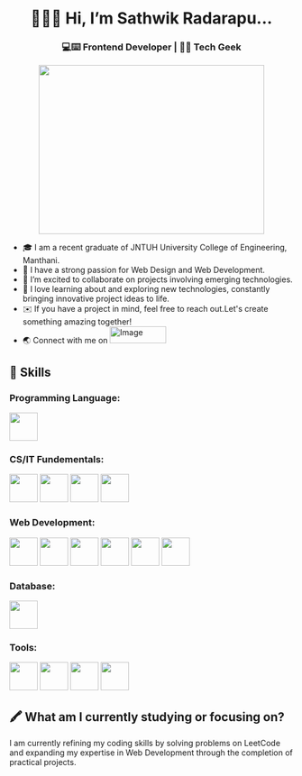 <h1 align="center">
  👋🙋‍♂️ Hi, I’m Sathwik Radarapu...  
</h1>
<h3 align="center">💻⌨️ Frontend Developer | 🤖🌐 Tech Geek</h3>
<div align="center">
  <img src="https://user-images.githubusercontent.com/74038190/219923809-b86dc415-a0c2-4a38-bc88-ad6cf06395a8.gif"  width="400" height="300"/>
</div>

- 🎓 I am a recent graduate of JNTUH University College of Engineering, Manthani.
- 🍃 I have a strong passion for Web Design and Web Development.
- 💖️ I’m excited to collaborate on projects involving emerging technologies.
- 🐾 I love learning about and exploring new technologies, constantly bringing innovative project ideas to life.
- ✉️ If you have a project in mind, feel free to reach out.Let's create something amazing together!
- 🌏 Connect with me on <a href="https://www.linkedin.com/in/sathwik-radarapu-b9111a273/" target="_blank">
  <img src="https://freelogopng.com/images/all_img/1656958733linkedin-logo-png.png" alt="Image" width="100" height="30"></a>

<h2>🌟 Skills</h2>
<h3>Programming Language:</h3>
<img src="https://w7.pngwing.com/pngs/319/643/png-transparent-programming-in-python-3-a-complete-introduction-to-the-python-language-python-machine-learning-programming-language-logo-framework-text-logo-computer-programming.png" height="50" width="50"/>
<h3>CS/IT Fundementals:</h3>
<div>
  <img src="https://png.pngtree.com/png-clipart/20230924/original/pngtree-database-administrator-dbms-software-data-center-admin-secure-system-vector-png-image_12671093.png" height="50" width="50"/>
  <img src="https://miro.medium.com/v2/resize:fit:528/1*lpkjNDgkcZG8dF4GcBd5WQ.png" height="50" width="50"/>
  <img src="https://t3.ftcdn.net/jpg/04/39/30/20/360_F_439302086_VnIX4490i451n9vkb5D7cnTA9yHmVeOq.jpg" height="50" width="50"/>
  <img src="https://w7.pngwing.com/pngs/666/309/png-transparent-computer-network-computer-icons-wireless-network-internet-computer-white-photography-computer.png" height="50" width="50"/>
</div>
<h3>Web Development:</h3>
<div>
  <img src="https://upload.wikimedia.org/wikipedia/commons/thumb/6/61/HTML5_logo_and_wordmark.svg/512px-HTML5_logo_and_wordmark.svg.png" height="50" width="50"/>
  <img src="https://brandslogos.com/wp-content/uploads/images/large/css3-logo.png" height="50" width="50"/>
  <img src="https://e7.pngegg.com/pngimages/391/430/png-clipart-bootstrap-full-logo-tech-companies.png" height="50" width="50"/>
  <img src="https://quintagroup.com/cms/js/js-image/javascript-logo.png/@@images/8c64c4b9-4e1c-4c26-9b5e-78d85e3130a9.png" height="50" width="50"/>
  <img src="https://i.sstatic.net/kyKz5.png" height="50" width="50"/>
  <img src="https://e7.pngegg.com/pngimages/724/234/png-clipart-redux-react-javascript-vue-js-single-page-application-others-miscellaneous-purple-thumbnail.png" height="50" width="50"/>
</div>
<h3>Database:</h3>
<img src="https://i.pinimg.com/736x/6e/4a/9a/6e4a9a1b7604e4f9b6a9f74f932834ad.jpg" height="50" width="50"/>
<h3>Tools:</h3>
<div>
  <img src="https://w7.pngwing.com/pngs/936/844/png-transparent-git-hd-logo.png" height="50" width="50"/>
  <img src="https://w7.pngwing.com/pngs/203/560/png-transparent-github-logo-thumbnail.png" height="50" width="50"/>
  <img src="https://e7.pngegg.com/pngimages/326/636/png-clipart-visual-studio-code-full-logo-tech-companies.png" height="50" width="50"/>
  <img src="https://upload.wikimedia.org/wikipedia/commons/thumb/b/b8/Netlify_logo.svg/1200px-Netlify_logo.svg.png" height="50" width="50"/>
</div>
<h2>🖍️ What am I currently studying or focusing on?</h2>
<p>I am currently refining my coding skills by solving problems on LeetCode and expanding my expertise in Web Development through the completion of practical projects.</p>
